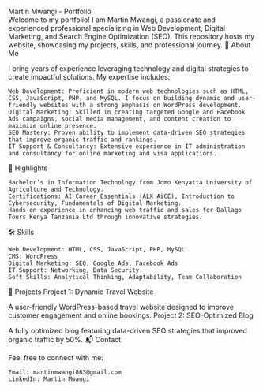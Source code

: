 Martin Mwangi - Portfolio <br>
Welcome to my portfolio! I am Martin Mwangi, a passionate and experienced professional specializing in Web Development, Digital Marketing, and Search Engine Optimization (SEO). This repository hosts my website, showcasing my projects, skills, and professional journey.
🚀 About Me

I bring years of experience leveraging technology and digital strategies to create impactful solutions. My expertise includes:

    Web Development: Proficient in modern web technologies such as HTML, CSS, JavaScript, PHP, and MySQL. I focus on building dynamic and user-friendly websites with a strong emphasis on WordPress development.
    Digital Marketing: Skilled in creating targeted Google and Facebook Ads campaigns, social media management, and content creation to maximize online presence.
    SEO Mastery: Proven ability to implement data-driven SEO strategies that improve organic traffic and rankings.
    IT Support & Consultancy: Extensive experience in IT administration and consultancy for online marketing and visa applications.

🌟 Highlights

    Bachelor’s in Information Technology from Jomo Kenyatta University of Agriculture and Technology.
    Certifications: AI Career Essentials (ALX AiCE), Introduction to Cybersecurity, Fundamentals of Digital Marketing.
    Hands-on experience in enhancing web traffic and sales for Dallago Tours Kenya Tanzania Ltd through innovative strategies.

🛠️ Skills

    Web Development: HTML, CSS, JavaScript, PHP, MySQL
    CMS: WordPress
    Digital Marketing: SEO, Google Ads, Facebook Ads
    IT Support: Networking, Data Security
    Soft Skills: Analytical Thinking, Adaptability, Team Collaboration

📂 Projects
Project 1: Dynamic Travel Website

A user-friendly WordPress-based travel website designed to improve customer engagement and online bookings.
Project 2: SEO-Optimized Blog

A fully optimized blog featuring data-driven SEO strategies that improved organic traffic by 50%.
📬 Contact

Feel free to connect with me:

    Email: martinmwangi863@gmail.com
    LinkedIn: Martin Mwangi
<!---
martin863/martin863 is a ✨ special ✨ repository because its `README.md` (this file) appears on your GitHub profile.
You can click the Preview link to take a look at your changes.
--->
